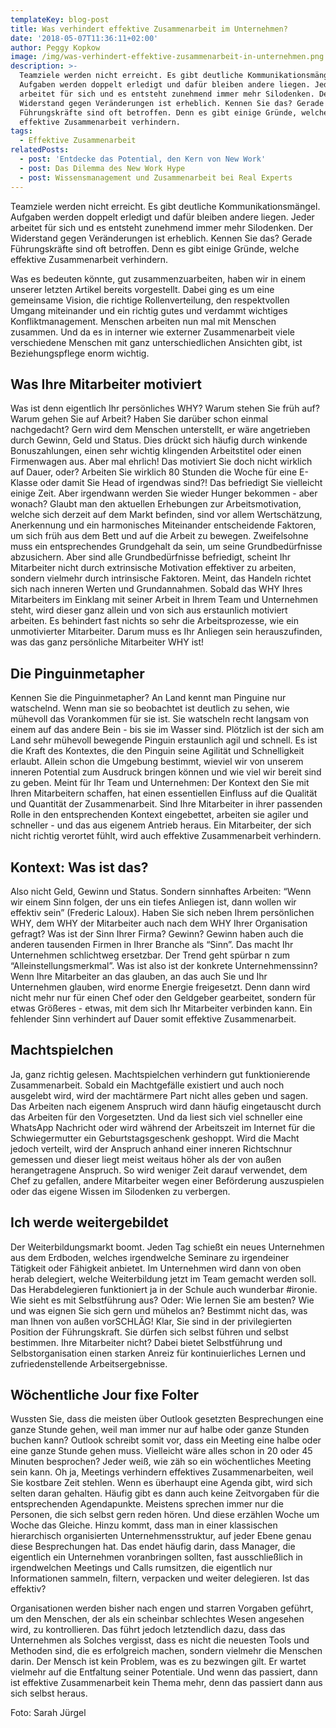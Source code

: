 ```yaml
---
templateKey: blog-post
title: Was verhindert effektive Zusammenarbeit im Unternehmen?
date: '2018-05-07T11:36:11+02:00'
author: Peggy Kopkow
image: /img/was-verhindert-effektive-zusammenarbeit-in-unternehmen.png
description: >-
  Teamziele werden nicht erreicht. Es gibt deutliche Kommunikationsmängel.
  Aufgaben werden doppelt erledigt und dafür bleiben andere liegen. Jeder
  arbeitet für sich und es entsteht zunehmend immer mehr Silodenken. Der
  Widerstand gegen Veränderungen ist erheblich. Kennen Sie das? Gerade
  Führungskräfte sind oft betroffen. Denn es gibt einige Gründe, welche
  effektive Zusammenarbeit verhindern.
tags:
  - Effektive Zusammenarbeit
relatedPosts:
  - post: 'Entdecke das Potential, den Kern von New Work'
  - post: Das Dilemma des New Work Hype
  - post: Wissensmanagement und Zusammenarbeit bei Real Experts
---
```

Teamziele werden nicht erreicht. Es gibt deutliche Kommunikationsmängel. Aufgaben werden doppelt erledigt und dafür bleiben andere liegen. Jeder arbeitet für sich und es entsteht zunehmend immer mehr Silodenken. Der Widerstand gegen Veränderungen ist erheblich. Kennen Sie das? Gerade Führungskräfte sind oft betroffen. Denn es gibt einige Gründe, welche effektive Zusammenarbeit verhindern.

Was es bedeuten könnte, gut zusammenzuarbeiten, haben wir in einem unserer letzten Artikel bereits vorgestellt. Dabei ging es um eine gemeinsame Vision, die richtige Rollenverteilung, den respektvollen Umgang miteinander und ein richtig gutes und verdammt wichtiges Konfliktmanagement. Menschen arbeiten nun mal mit Menschen zusammen. Und da es in interner wie externer Zusammenarbeit viele verschiedene Menschen  mit ganz unterschiedlichen Ansichten gibt, ist Beziehungspflege enorm wichtig. 

## Was Ihre Mitarbeiter motiviert

Was ist denn eigentlich Ihr persönliches WHY? Warum stehen Sie früh auf? Warum gehen Sie auf Arbeit? Haben Sie darüber schon einmal nachgedacht? Gern wird dem Menschen unterstellt, er wäre angetrieben durch Gewinn, Geld und Status. Dies drückt sich häufig durch winkende Bonuszahlungen, einen sehr wichtig klingenden Arbeitstitel oder einen Firmenwagen aus. Aber mal ehrlich! Das motiviert Sie doch nicht wirklich auf Dauer, oder? Arbeiten Sie wirklich 80 Stunden die Woche für eine E-Klasse oder damit Sie Head of irgendwas sind?! Das befriedigt Sie vielleicht einige Zeit. Aber irgendwann werden Sie wieder Hunger bekommen - aber wonach? Glaubt man den aktuellen Erhebungen zur Arbeitsmotivation, welche sich derzeit auf dem Markt befinden, sind vor allem Wertschätzung, Anerkennung und ein harmonisches Miteinander entscheidende Faktoren, um sich früh aus dem Bett und auf die Arbeit zu bewegen. Zweifelsohne muss ein entsprechendes Grundgehalt da sein, um seine Grundbedürfnisse abzusichern. Aber sind alle Grundbedürfnisse befriedigt, scheint Ihr Mitarbeiter nicht durch extrinsische Motivation effektiver zu arbeiten, sondern vielmehr durch intrinsische Faktoren. Meint, das Handeln richtet sich nach inneren Werten und Grundannahmen. Sobald das WHY Ihres Mitarbeiters im Einklang mit seiner Arbeit in Ihrem Team und Unternehmen steht, wird dieser ganz allein und von sich aus erstaunlich motiviert arbeiten. Es behindert fast nichts so sehr die Arbeitsprozesse, wie ein unmotivierter Mitarbeiter. Darum muss es Ihr Anliegen sein herauszufinden, was das ganz persönliche Mitarbeiter WHY ist!

## Die Pinguinmetapher

Kennen Sie die Pinguinmetapher? An Land kennt man Pinguine nur watschelnd. Wenn man sie so beobachtet ist deutlich zu sehen, wie mühevoll das Vorankommen für sie ist. Sie watscheln recht langsam von einem auf das andere Bein - bis sie im Wasser sind. Plötzlich ist der sich am Land sehr mühevoll bewegende Pinguin erstaunlich agil und schnell. Es ist die Kraft des Kontextes, die den Pinguin seine Agilität und Schnelligkeit erlaubt. Allein schon die Umgebung bestimmt, wieviel wir von unserem inneren Potential zum Ausdruck bringen können und wie viel wir bereit sind zu geben. Meint für Ihr Team und Unternehmen: Der Kontext den Sie mit Ihren Mitarbeitern schaffen, hat einen essentiellen Einfluss auf die Qualität und Quantität der Zusammenarbeit. Sind Ihre  Mitarbeiter in ihrer passenden Rolle in den entsprechenden Kontext eingebettet, arbeiten sie  agiler und schneller - und das aus eigenem Antrieb heraus. Ein Mitarbeiter, der sich nicht richtig verortet fühlt, wird auch effektive Zusammenarbeit verhindern.

## Kontext: Was ist das?

Also nicht Geld, Gewinn und Status. Sondern sinnhaftes Arbeiten: “Wenn wir einem Sinn folgen, der uns ein tiefes Anliegen ist, dann wollen wir effektiv sein” (Frederic Laloux). Haben Sie sich neben Ihrem persönlichen WHY, dem WHY der Mitarbeiter auch nach dem WHY Ihrer  Organisation gefragt? Was ist der Sinn Ihrer Firma? Gewinn?  Gewinn haben auch die anderen tausenden Firmen in Ihrer Branche als “Sinn”. Das macht Ihr Unternehmen schlichtweg ersetzbar. Der Trend geht spürbar n zum “Alleinstellungsmerkmal”. Was ist also  ist der konkrete Unternehmenssinn?  Wenn Ihre Mitarbeiter an das glauben, an das auch Sie und Ihr Unternehmen glauben, wird enorme Energie freigesetzt. Denn dann wird nicht mehr nur für einen Chef oder den Geldgeber gearbeitet, sondern für etwas Größeres - etwas, mit dem sich Ihr Mitarbeiter verbinden kann. Ein fehlender Sinn verhindert auf Dauer somit effektive Zusammenarbeit.

## Machtspielchen

Ja, ganz richtig gelesen. Machtspielchen verhindern gut funktionierende Zusammenarbeit. Sobald ein Machtgefälle existiert und auch noch ausgelebt wird, wird der machtärmere Part nicht alles geben und sagen. Das Arbeiten nach eigenem Anspruch wird dann häufig eingetauscht durch das Arbeiten für den Vorgesetzten. Und da liest sich viel schneller eine WhatsApp Nachricht oder wird während der Arbeitszeit im Internet für die Schwiegermutter ein Geburtstagsgeschenk geshoppt. Wird die Macht jedoch verteilt, wird der Anspruch anhand einer inneren Richtschnur gemessen und dieser  liegt meist weitaus höher als der von außen herangetragene Anspruch. So wird weniger Zeit darauf verwendet, dem Chef zu gefallen, andere Mitarbeiter wegen einer Beförderung auszuspielen oder das eigene Wissen im Silodenken zu verbergen.

## Ich werde weitergebildet

Der Weiterbildungsmarkt boomt. Jeden Tag schießt ein neues Unternehmen aus dem Erdboden, welches irgendwelche Seminare zu irgendeiner Tätigkeit oder Fähigkeit anbietet. Im Unternehmen wird dann von oben herab delegiert, welche Weiterbildung  jetzt im Team gemacht werden soll. Das Herabdelegieren funktioniert ja in der Schule auch wunderbar #ironie. Wie sieht es mit Selbstführung aus? Oder: Wie lernen Sie am besten? Wie und was eignen Sie sich gern und mühelos an? Bestimmt nicht das, was man Ihnen von außen vorSCHLÄG! Klar, Sie sind in der privilegierten Position der Führungskraft. Sie dürfen sich selbst führen und selbst bestimmen. Ihre Mitarbeiter nicht? Dabei bietet Selbstführung und Selbstorganisation einen starken Anreiz für kontinuierliches Lernen und zufriedenstellende Arbeitsergebnisse. 

## Wöchentliche Jour fixe Folter

Wussten Sie, dass die meisten über Outlook gesetzten Besprechungen eine ganze Stunde gehen, weil man immer nur auf halbe oder ganze Stunden buchen kann? Outlook schreibt somit vor, dass ein Meeting eine halbe oder eine ganze Stunde gehen muss. Vielleicht wäre alles schon in 20 oder  45 Minuten besprochen? Jeder weiß, wie zäh so ein wöchentliches Meeting sein kann. Oh ja, Meetings verhindern effektives Zusammenarbeiten, weil Sie kostbare Zeit stehlen.  Wenn es überhaupt eine Agenda gibt, wird sich selten daran gehalten. Häufig gibt es dann auch keine Zeitvorgaben für die entsprechenden Agendapunkte. Meistens sprechen immer nur die Personen, die sich selbst  gern reden  hören. Und diese erzählen Woche um Woche das Gleiche. Hinzu kommt, dass man in einer klassischen hierarchisch organisierten Unternehmensstruktur, auf jeder Ebene genau diese Besprechungen hat. Das endet häufig darin, dass Manager, die eigentlich ein Unternehmen voranbringen sollten, fast ausschließlich in irgendwelchen Meetings und Calls rumsitzen, die eigentlich nur Informationen sammeln, filtern, verpacken und weiter delegieren. Ist das effektiv?

Organisationen werden bisher nach engen und starren Vorgaben geführt, um den Menschen, der als ein scheinbar schlechtes Wesen angesehen wird, zu kontrollieren. Das führt jedoch letztendlich dazu, dass das Unternehmen als Solches vergisst, dass es nicht die neuesten Tools und Methoden sind, die es erfolgreich machen, sondern vielmehr die Menschen darin. Der Mensch ist kein Problem, was es zu bezwingen gilt. Er wartet vielmehr auf die Entfaltung seiner Potentiale. Und wenn das passiert, dann ist effektive Zusammenarbeit kein Thema mehr, denn das passiert dann aus sich selbst heraus.

Foto: Sarah Jürgel
